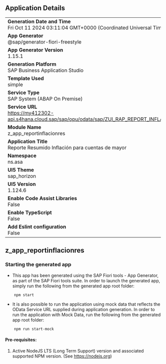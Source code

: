 ## Application Details
|               |
| ------------- |
|**Generation Date and Time**<br>Fri Oct 11 2024 03:11:04 GMT+0000 (Coordinated Universal Time)|
|**App Generator**<br>@sap/generator-fiori-freestyle|
|**App Generator Version**<br>1.15.1|
|**Generation Platform**<br>SAP Business Application Studio|
|**Template Used**<br>simple|
|**Service Type**<br>SAP System (ABAP On Premise)|
|**Service URL**<br>https://my412302-api.s4hana.cloud.sap/sap/opu/odata/sap/ZUI_RAP_REPORT_INFLACCODET|
|**Module Name**<br>z_app_reportinflacionres|
|**Application Title**<br>Reporte Resumido Inflación para cuentas de mayor|
|**Namespace**<br>ns.asa|
|**UI5 Theme**<br>sap_horizon|
|**UI5 Version**<br>1.124.6|
|**Enable Code Assist Libraries**<br>False|
|**Enable TypeScript**<br>False|
|**Add Eslint configuration**<br>False|

## z_app_reportinflacionres



### Starting the generated app

-   This app has been generated using the SAP Fiori tools - App Generator, as part of the SAP Fiori tools suite.  In order to launch the generated app, simply run the following from the generated app root folder:

```
    npm start
```

- It is also possible to run the application using mock data that reflects the OData Service URL supplied during application generation.  In order to run the application with Mock Data, run the following from the generated app root folder:

```
    npm run start-mock
```

#### Pre-requisites:

1. Active NodeJS LTS (Long Term Support) version and associated supported NPM version.  (See https://nodejs.org)


